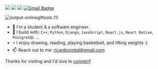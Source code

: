 [<img src="https://img.shields.io/badge/github-%2312100E.svg?&style=for-the-badge&logo=Ricardo-Cambundo&logoColor=white&color=black" />](https://github.com/Ricardo-Cambundo/)
[<img src="https://img.shields.io/badge/instagram-%2312100E.svg?&style=for-the-badge&logo=ricardocmbd&color=405DE6" />](https://www.instagram.com/ricardocmbd/)
[<img src="https://img.shields.io/badge/linkedin-%230077B5.svg?&style=for-the-badge&logo=ricardo-cambundo&logoColor=white" />](https://www.linkedin.com/in/ricardo-cambundo-bab2a0210/)
[![Gmail Badge](https://img.shields.io/badge/-ricardocmbd-c14438?style=flat&logo=Gmail&logoColor=white&link=mailto:ricardocmbd@gmail.com)](mailto:ricardocmbd@gmail.com)

![output-onlinegiftools (1)](https://github.com/Ricardo-Cambundo/Ricardo-Cambundo/assets/71934167/461df768-8275-4acc-bf0a-b466ddac7aff)

- 🏢 I'm a student & a software engineer.
- 🧰 I build with: `C++`, `Python`, `Django`, `JavaScript`, `React.js`, `React Native`, `PostgreSQL` ...
- ⚡ I enjoy drawing, reading, playing basketball, and lifting weights :)
- 📫 Reach out to me: ricardocmbd@gmail.com

Thanks for visiting and I'd love to [connect](https://www.linkedin.com/in/ricardo-cambundo-bab2a0210/)!
